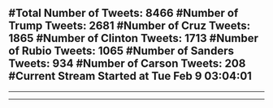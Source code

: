 #Total Number of Tweets: 8466 
#Number of Trump Tweets: 2681
#Number of Cruz Tweets: 1865
#Number of Clinton Tweets: 1713
#Number of Rubio Tweets: 1065
#Number of Sanders Tweets: 934
#Number of Carson Tweets: 208
#Current Stream Started at Tue Feb  9 03:04:01
---
---
---

